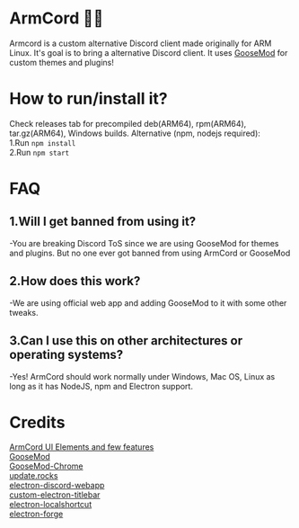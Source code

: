 
# ArmCord 🦾🔌
Armcord is a custom alternative Discord client made originally for ARM Linux. It's goal is to bring a alternative Discord client. It uses [GooseMod](https://goosemod.com) for custom themes and plugins!

# How to run/install it?
Check releases tab for precompiled deb(ARM64), rpm(ARM64), tar.gz(ARM64), Windows builds.
Alternative (npm, nodejs required):  
1.Run `npm install`   
2.Run `npm start`  


# FAQ
## 1.Will I get banned from using it?   

 -You are breaking Discord ToS since we are using GooseMod for themes and plugins. But no one ever got banned from using ArmCord or GooseMod  
## 2.How does this work?   

 -We are using official web app and adding GooseMod to it with some other tweaks.   
## 3.Can I use this on other architectures or operating systems?

 -Yes! ArmCord should work normally under Windows, Mac OS, Linux as long as it has NodeJS, npm and Electron support.   


# Credits
[ArmCord UI Elements and few features](https://github.com/kckarnige)   
[GooseMod](https://github.com/GooseMod/GooseMod)   
[GooseMod-Chrome](https://github.com/AAGaming00/GooseMod-chrome)    
[update.rocks](https://www.update.rocks)   
[electron-discord-webapp](https://github.com/SpacingBat3/electron-discord-webapp)    
[custom-electron-titlebar](https://github.com/AlexTorresSk/custom-electron-titlebar)    
[electron-localshortcut](https://github.com/parro-it/electron-localshortcut)    
[electron-forge](https://www.npmjs.com/package/electron-forge)    
